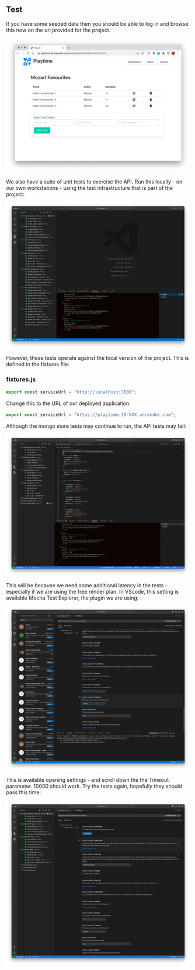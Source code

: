 ## Test

If you have some seeded data then you should be able to log in and browse this now on the url provided for the project.

![](img/09.png)

We also have a suite of unit tests to exercise the API. Run this locally - on our own workstations - using the test infrastructure that is part of the project:

![](img/10.png)

However, these tests operate against the local version of the project. This is defined in the fixtures file:

### fixtures.js

~~~javascript
export const serviceUrl = "http://localhost:3000";
~~~

Change this to the URL of our deployed application:

~~~javascript
export const serviceUrl = "https://playtime-10-XXX.onrender.com";
~~~

Although the mongo store tests may continue to run, the API tests may fail:

![](img/11.png)

This will be because we need some additional latency in the tests - especially if we are using the free render plan. In VScode, this setting is available Mocha Test Explorer, the plugin we are using:

![](img/12.png)

This is available opening settings - and scroll down the the Timeout parameter. 10000 should work. Try the tests again, hopefully they should pass this time:

![](img/13.png)

